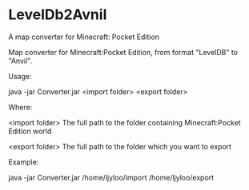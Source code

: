 # LevelDb2Avnil
A map converter for Minecraft: Pocket Edition

Map converter for Minecraft:Pocket Edition, from format "LevelDB" to "Anvil".

Usage:

java -jar Converter.jar \<import folder\> \<export folder\>

Where:

\<import folder\> The full path to the folder containing Minecraft:Pocket Edition world

\<export folder\> The full path to the folder which you want to export

Example:

java -jar Converter.jar /home/ljyloo/import /home/ljyloo/export
